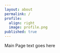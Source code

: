 ```yaml
---
layout: about
permalink: /
profile:
  align: right
  image: profile.png
published: true
---
```


Main Page text goes here
